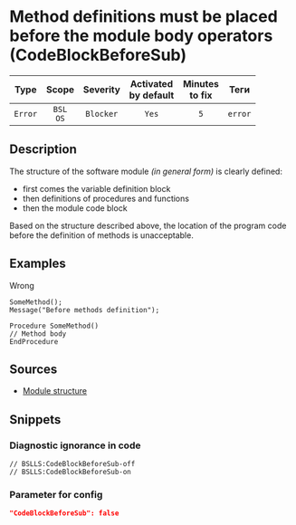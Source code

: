 # Method definitions must be placed before the module body operators (CodeBlockBeforeSub)

|  Type   |        Scope        | Severity  | Activated<br>by default | Minutes<br>to fix |  Теги   |
|:-------:|:-------------------:|:---------:|:-----------------------------:|:-----------------------:|:-------:|
| `Error` | `BSL`<br>`OS` | `Blocker` |             `Yes`             |           `5`           | `error` |

<!-- Блоки выше заполняются автоматически, не трогать -->
## Description
<!-- Описание диагностики заполняется вручную. Необходимо понятным языком описать смысл и схему работу -->

The structure of the software module *(in general form)* is clearly defined:
- first comes the variable definition block
- then definitions of procedures and functions
- then the module code block

Based on the structure described above, the location of the program code before the definition of methods is unacceptable.

## Examples
<!-- В данном разделе приводятся примеры, на которые диагностика срабатывает, а также можно привести пример, как можно исправить ситуацию -->

Wrong

```bsl
SomeMethod();
Message("Before methods definition");

Procedure SomeMethod()
// Method body
EndProcedure
```

## Sources
<!-- Необходимо указывать ссылки на все источники, из которых почерпнута информация для создания диагностики -->


* [Module structure](https://its.1c.ru/db/v8std/content/455/hdoc)

## Snippets

<!-- Блоки ниже заполняются автоматически, не трогать -->
### Diagnostic ignorance in code

```bsl
// BSLLS:CodeBlockBeforeSub-off
// BSLLS:CodeBlockBeforeSub-on
```

### Parameter for config

```json
"CodeBlockBeforeSub": false
```
